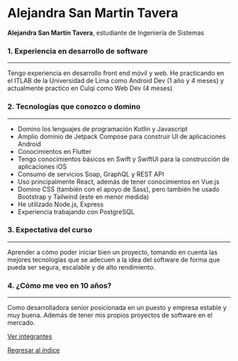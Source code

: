 
# Alejandra San Martin Tavera

**Alejandra San Martin Tavera**, estudiante de Ingeniería de Sistemas

### 1. Experiencia en desarrollo de software
___
Tengo experiencia en desarrollo front end móvil y web. He practicando en el ITLAB de la Universidad de Lima como Android Dev (1 año y 4 meses) y actualmente practico en Culqi como Web Dev (4 meses)

### 2. Tecnologías que conozco o domino
___

- Domino los lenguajes de programación Kotlin y Javascript
- Amplio dominio de Jetpack Compose para construir UI de aplicaciones Android
- Conocimientos en Flutter
- Tengo conocimientos básicos en Swift y SwiftUI para la construcción de aplicaciones iOS
- Consumo de servicios Soap, GraphQL y REST API
- Uso principalmente React, además de tener conocimientos en Vue.js
- Domino CSS (también con el apoyo de Sass), pero también he usado Bootstrap y Tailwind (este en menor medida)
- He utilizado Node.js, Express
- Experiencia trabajando con PostgreSQL

### 3. Expectativa del curso
___
Aprender a cómo poder iniciar bien un proyecto, tomando en cuenta las mejores tecnologías que se adecuen a la idea del software de forma que pueda ser segura, escalable y de alto rendimiento.


### 4. ¿Cómo me veo en 10 años?
___
Como desarrolladora senior posicionada en un puesto y empresa estable y muy buena. Además de tener mis propios proyectos de software en el mercado.


[Ver integrantes](../integrantes.md)

[Regresar al índice](../../proyecto.md)